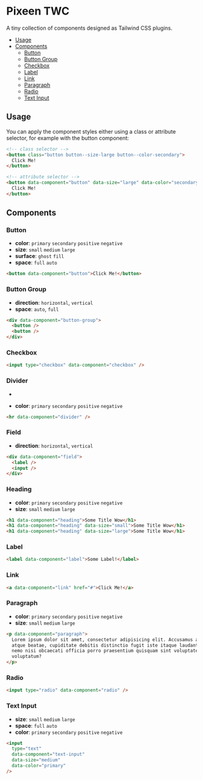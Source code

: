 # Pixeen TWC

A tiny collection of components designed as Tailwind CSS plugins.

- [Usage](#usage)
- [Components](#components)
  - [Button](#button)
  - [Button Group](#button-group)
  - [Checkbox](#checkbox)
  - [Label](#label)
  - [Link](#link)
  - [Paragraph](#paragraph)
  - [Radio](#radio)
  - [Text Input](#text-input)

## Usage

You can apply the component styles either using a class or attribute selector, for example with the button component:

```html
<!-- class selector -->
<button class="button button--size-large button--color-secondary">
  Click Me!
</button>

<!-- attribute selector -->
<button data-component="button" data-size="large" data-color="secondary">
  Click Me!
</button>
```

## Components

### Button

- **color**: `primary` `secondary` `positive` `negative`
- **size**: `small` `medium` `large`
- **surface**: `ghost` `fill`
- **space**: `full` `auto`

```html
<button data-component="button">Click Me!</button>
```

### Button Group

- **direction**: `horizontal`, `vertical`
- **space**: `auto`, `full`

```html
<div data-component="button-group">
  <button />
  <button />
</div>
```

### Checkbox

```html
<input type="checkbox" data-component="checkbox" />
```

### Divider

-

- **color**: `primary` `secondary` `positive` `negative`

```html
<hr data-component="divider" />
```

### Field

- **direction**: `horizontal`, `vertical`

```html
<div data-component="field">
  <label />
  <input />
</div>
```

### Heading

- **color**: `primary` `secondary` `positive` `negative`
- **size**: `small` `medium` `large`

```html
<h1 data-component="heading">Some Title Wow</h1>
<h1 data-component="heading" data-size="small">Some Title Wow</h1>
<h1 data-component="heading" data-size="large">Some Title Wow</h1>
```

### Label

```html
<label data-component="label">Some Label!</label>
```

### Link

```html
<a data-component="link" href="#">Click Me!</a>
```

### Paragraph

- **color**: `primary` `secondary` `positive` `negative`
- **size**: `small` `medium` `large`

```html
<p data-component="paragraph">
  Lorem ipsum dolor sit amet, consectetur adipisicing elit. Accusamus aliquid
  atque beatae, cupiditate debitis distinctio fugit iste itaque laudantium natus
  nemo nisi obcaecati officia porro praesentium quisquam sint voluptate
  voluptatum?
</p>
```

### Radio

```html
<input type="radio" data-component="radio" />
```

### Text Input

- **size**: `small` `medium` `large`
- **space**: `full` `auto`
- **color**: `primary` `secondary` `positive` `negative`

```html
<input
  type="text"
  data-component="text-input"
  data-size="medium"
  data-color="primary"
/>
```
